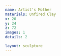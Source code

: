 ```yaml
---
name: Artist's Mother
materials: Unfired Clay
x: 20
y: 24
z: 72
images: 1
details: 2

layout: sculpture
---
```

